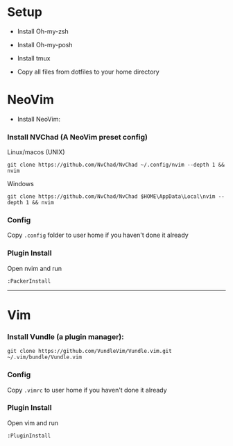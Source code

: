 # Setup #
- Install Oh-my-zsh
- Install Oh-my-posh
- Install tmux

- Copy all files from dotfiles to your home directory

# NeoVim
- Install NeoVim:

### Install NVChad (A NeoVim preset config)

Linux/macos (UNIX)
```
git clone https://github.com/NvChad/NvChad ~/.config/nvim --depth 1 && nvim
```

Windows
```
git clone https://github.com/NvChad/NvChad $HOME\AppData\Local\nvim --depth 1 && nvim
```

### Config
Copy `.config` folder to user home if you haven't done it already

### Plugin Install
Open nvim and run
```
:PackerInstall
```

---

# Vim
### Install Vundle (a plugin manager):
```
git clone https://github.com/VundleVim/Vundle.vim.git ~/.vim/bundle/Vundle.vim
```

### Config
Copy `.vimrc` to user home if you haven't done it already

### Plugin Install
Open vim and run
```
:PluginInstall
```
